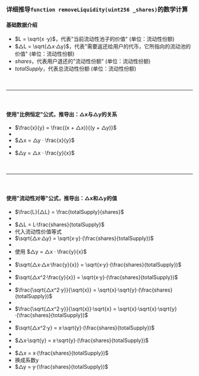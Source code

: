 
### 详细推导```function removeLiquidity(uint256 _shares)```的数学计算
#### 基础数据介绍
- $L = \sqrt{x ·y}$，代表"当前流动性池子的价值" (单位：流动性份额)
- $△L = \sqrt{△x·△y}$，代表"需要返还给用户的代币，它所指向的流动池的价值"    (单位：流动性份额)
- $shares$，代表用户退还的"流动性份额" (单位：流动性份额)
- $totalSupply$，代表总流动性份额 (单位：流动性份额)

　

------------------------------------------------------------------------------

　

#### 使用"比例恒定"公式，推导出：△x与△y的关系
- $\frac{x}{y} = \frac{(x + △x)}{(y + △y)}$
- 
- $△x = △y · \frac{x}{y}$
- 
- $△y = △x · \frac{y}{x}$

　

------------------------------------------------------------------------------------

　

#### 使用"流动性对等"公式，推导出：△x和△y的值
- $\frac{L}{△L} = \frac{totalSupply}{shares}$
- 
- $△L = L·\frac{shares}{totalSupply}$
- 代入流动性价值等式
- $\sqrt{△x·△y} = \sqrt{x·y}·(\frac{shares}{totalSupply})$
- 
- 使用 $△y = △x · \frac{y}{x}$
-
- $\sqrt{△x·△x·\frac{y}{x}} = \sqrt{x·y}·(\frac{shares}{totalSupply})$
-
- $\sqrt{△x^2·\frac{y}{x}} = \sqrt{x·y}·(\frac{shares}{totalSupply})$
-
- $\frac{\sqrt{△x^2·y}}{\sqrt{x}} = \sqrt{x}·\sqrt{y}·(\frac{shares}{totalSupply})$
-
- $\frac{\sqrt{△x^2·y}}{\sqrt{x}}·\sqrt{x} = \sqrt{x}·\sqrt{x}·\sqrt{y}·(\frac{shares}{totalSupply})$
-
- $\sqrt{△x^2·y} = x·\sqrt{y}·(\frac{shares}{totalSupply})$
-
- $△x·\sqrt{y} = x·\sqrt{y}·(\frac{shares}{totalSupply})$
- 
- $△x = x·(\frac{shares}{totalSupply})$
- 换成系数y
- $△y = y·(\frac{shares}{totalSupply})$